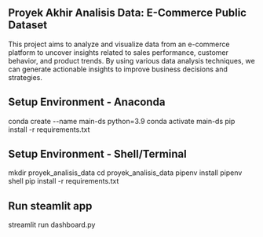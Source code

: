 ## Proyek Akhir Analisis Data: E-Commerce Public Dataset
This project aims to analyze and visualize data from an e-commerce platform to uncover insights related to sales performance, customer behavior, and product trends. By using various data analysis techniques, we can generate actionable insights to improve business decisions and strategies.

## Setup Environment - Anaconda
conda create --name main-ds python=3.9
conda activate main-ds
pip install -r requirements.txt

## Setup Environment - Shell/Terminal
mkdir proyek_analisis_data
cd proyek_analisis_data
pipenv install
pipenv shell
pip install -r requirements.txt

## Run steamlit app
streamlit run dashboard.py
